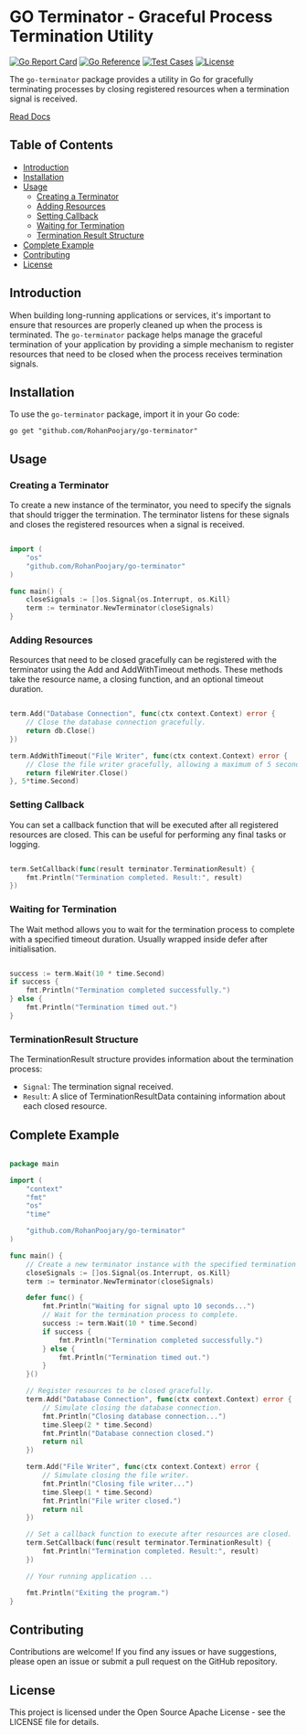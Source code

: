 # GO Terminator - Graceful Process Termination Utility


[![Go Report Card](https://goreportcard.com/badge/github.com/RohanPoojary/go-terminator)](https://goreportcard.com/report/github.com/RohanPoojary/go-terminator)
[![Go Reference](https://pkg.go.dev/badge/github.com/RohanPoojary/go-terminator.svg)](https://pkg.go.dev/github.com/RohanPoojary/go-terminator)
[![Test Cases](https://github.com/RohanPoojary/go-terminator/actions/workflows/run-tests.yaml/badge.svg)](https://github.com/RohanPoojary/go-terminator/actions/workflows/run-tests.yaml)
[![License](https://img.shields.io/badge/License-Apache%202.0-blue.svg)](https://github.com/RohanPoojary/go-terminator/blob/main/LICENSE)


The `go-terminator` package provides a utility in Go for gracefully terminating processes by closing registered resources when a termination signal is received.

[Read Docs](https://pkg.go.dev/github.com/RohanPoojary/go-terminator)

## Table of Contents

- [Introduction](#introduction)
- [Installation](#installation)
- [Usage](#usage)
  - [Creating a Terminator](#creating-a-terminator)
  - [Adding Resources](#adding-resources)
  - [Setting Callback](#setting-callback)
  - [Waiting for Termination](#waiting-for-termination)
  - [Termination Result Structure](#terminationresult-structure)
- [Complete Example](#complete-example)
- [Contributing](#contributing)
- [License](#license)

## Introduction

When building long-running applications or services, it's important to ensure that resources are properly cleaned up when the process is terminated. The `go-terminator` package helps manage the graceful termination of your application by providing a simple mechanism to register resources that need to be closed when the process receives termination signals.

## Installation

To use the `go-terminator` package, import it in your Go code:

```shell
go get "github.com/RohanPoojary/go-terminator"
```

## Usage
### Creating a Terminator

To create a new instance of the terminator, you need to specify the signals that should trigger the termination. The terminator listens for these signals and closes the registered resources when a signal is received.

```go

import (
	"os"
	"github.com/RohanPoojary/go-terminator"
)

func main() {
	closeSignals := []os.Signal{os.Interrupt, os.Kill}
	term := terminator.NewTerminator(closeSignals)
}
```

### Adding Resources

Resources that need to be closed gracefully can be registered with the terminator using the Add and AddWithTimeout methods. These methods take the resource name, a closing function, and an optional timeout duration.

```go

term.Add("Database Connection", func(ctx context.Context) error {
	// Close the database connection gracefully.
	return db.Close()
})

term.AddWithTimeout("File Writer", func(ctx context.Context) error {
	// Close the file writer gracefully, allowing a maximum of 5 seconds for closure.
	return fileWriter.Close()
}, 5*time.Second)
```

### Setting Callback

You can set a callback function that will be executed after all registered resources are closed. This can be useful for performing any final tasks or logging.

```go

term.SetCallback(func(result terminator.TerminationResult) {
	fmt.Println("Termination completed. Result:", result)
})
```

### Waiting for Termination

The Wait method allows you to wait for the termination process to complete with a specified timeout duration.
Usually wrapped inside defer after initialisation.

```go

success := term.Wait(10 * time.Second)
if success {
	fmt.Println("Termination completed successfully.")
} else {
	fmt.Println("Termination timed out.")
}
```


### TerminationResult Structure

The TerminationResult structure provides information about the termination process:

* `Signal`: The termination signal received.
* `Result`: A slice of TerminationResultData containing information about each closed resource.

## Complete Example

```go

package main

import (
	"context"
	"fmt"
	"os"
	"time"

	"github.com/RohanPoojary/go-terminator"
)

func main() {
	// Create a new terminator instance with the specified termination signals.
	closeSignals := []os.Signal{os.Interrupt, os.Kill}
	term := terminator.NewTerminator(closeSignals)

	defer func() {
		fmt.Println("Waiting for signal upto 10 seconds...")
		// Wait for the termination process to complete.
		success := term.Wait(10 * time.Second)
		if success {
			fmt.Println("Termination completed successfully.")
		} else {
			fmt.Println("Termination timed out.")
		}
	}()

	// Register resources to be closed gracefully.
	term.Add("Database Connection", func(ctx context.Context) error {
		// Simulate closing the database connection.
		fmt.Println("Closing database connection...")
		time.Sleep(2 * time.Second)
		fmt.Println("Database connection closed.")
		return nil
	})

	term.Add("File Writer", func(ctx context.Context) error {
		// Simulate closing the file writer.
		fmt.Println("Closing file writer...")
		time.Sleep(1 * time.Second)
		fmt.Println("File writer closed.")
		return nil
	})

	// Set a callback function to execute after resources are closed.
	term.SetCallback(func(result terminator.TerminationResult) {
		fmt.Println("Termination completed. Result:", result)
	})

	// Your running application ...

	fmt.Println("Exiting the program.")
}


```

## Contributing

Contributions are welcome! If you find any issues or have suggestions, please open an issue or submit a pull request on the GitHub repository.

## License

This project is licensed under the Open Source Apache License - see the LICENSE file for details.